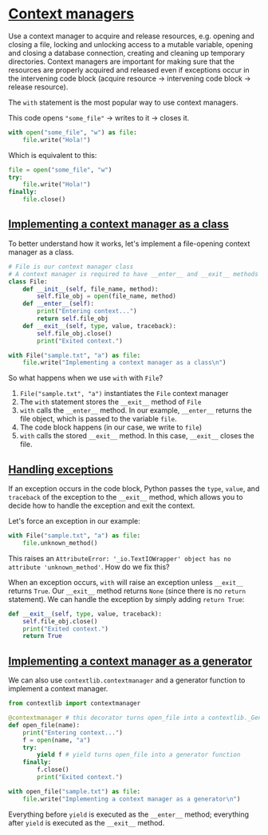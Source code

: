 # <u>Context managers</u>
Use a context manager to acquire and release resources, e.g. opening and closing a file, locking and unlocking access to a mutable variable, opening and closing a database connection, creating and cleaning up temporary directories. Context managers are important for making sure that the resources are properly acquired and released even if exceptions occur in the intervening code block (acquire resource -> intervening code block -> release resource).

The `with` statement is the most popular way to use context managers.

This code opens `"some_file"` -> writes to it -> closes it.
```python
with open("some_file", "w") as file:
    file.write("Hola!")
```

Which is equivalent to this:
```python
file = open("some_file", "w")
try:
    file.write("Hola!")
finally:
    file.close()
```

## <u>Implementing a context manager as a class</u>

To better understand how it works, let's implement a file-opening context manager as a class.
```python
# File is our context manager class
# A context manager is required to have __enter__ and __exit__ methods
class File:
    def __init__(self, file_name, method):
        self.file_obj = open(file_name, method)
    def __enter__(self):
        print("Entering context...")
        return self.file_obj
    def __exit__(self, type, value, traceback):
        self.file_obj.close()
        print("Exited context.")

with File("sample.txt", "a") as file:
    file.write("Implementing a context manager as a class\n")
```

So what happens when we use `with` with `File`?
1. `File("sample.txt", "a")` instantiates the `File` context manager
2. The `with` statement stores the `__exit__` method of `File`
3. `with` calls the `__enter__` method. In our example, `__enter__` returns the file object, which is passed to the variable `file`.
4. The code block happens (in our case, we write to `file`)
5. `with` calls the stored `__exit__` method. In this case, `__exit__` closes the file.

## <u>Handling exceptions</u>

If an exception occurs in the code block, Python passes the `type`, `value`, and `traceback` of the exception to the `__exit__` method, which allows you to decide how to handle the exception and exit the context.

Let's force an exception in our example:
```python
with File("sample.txt", "a") as file:
    file.unknown_method()
```

This raises an `AttributeError: '_io.TextIOWrapper' object has no attribute 'unknown_method'`. How do we fix this?

When an exception occurs, `with` will raise an exception unless `__exit__` returns `True`. Our `__exit__` method returns `None` (since there is no `return` statement). We can handle the exception by simply adding `return True`:
```python
def __exit__(self, type, value, traceback):
    self.file_obj.close()
    print("Exited context.")
    return True
```

## <u>Implementing a context manager as a generator</u>

We can also use `contextlib.contextmanager` and a generator function to implement a context manager.
```python
from contextlib import contextmanager

@contextmanager # this decorator turns open_file into a contextlib._GeneratorContextManager
def open_file(name):
    print("Entering context...")
    f = open(name, "a")
    try:
        yield f # yield turns open_file into a generator function
    finally:
        f.close()
        print("Exited context.")

with open_file("sample.txt") as file:
    file.write("Implementing a context manager as a generator\n")
```

Everything before `yield` is executed as the `__enter__` method; everything after `yield` is executed as the `__exit__` method.